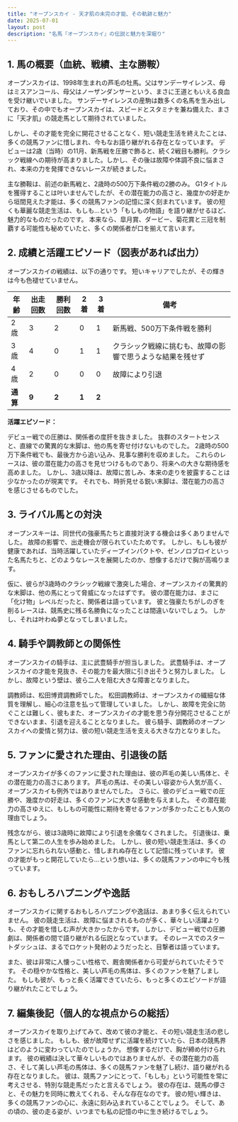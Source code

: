```yaml
---
title: "オープンスカイ - 天才肌の未完の才能、その軌跡と魅力"
date: 2025-07-01
layout: post
description: "名馬『オープンスカイ』の伝説と魅力を深堀り"
---
```


## 1. 馬の概要（血統、戦績、主な勝鞍）

オープンスカイは、1998年生まれの芦毛の牡馬。父はサンデーサイレンス、母はミスアンコール、母父はノーザンダンサーという、まさに王道ともいえる良血を受け継いでいました。  サンデーサイレンスの産駒は数多くの名馬を生み出しており、その中でもオープンスカイは、スピードとスタミナを兼ね備えた、まさに「天才肌」の競走馬として期待されていました。

しかし、その才能を完全に開花させることなく、短い競走生活を終えたことは、多くの競馬ファンに惜しまれ、今もなお語り継がれる存在となっています。  デビューは2歳（当時）の11月、新馬戦を圧勝で飾ると、続く2戦目も勝利。クラシック戦線への期待が高まりました。しかし、その後は故障や体調不良に悩まされ、本来の力を発揮できないレースが続きました。

主な勝鞍は、前述の新馬戦と、2歳時の500万下条件戦の2勝のみ。  G1タイトルを獲得することは叶いませんでしたが、その潜在能力の高さと、幾度かの好走から垣間見えた才能は、多くの競馬ファンの記憶に深く刻まれています。  彼の短くも華麗な競走生活は、もしも…という「もしもの物語」を語り継がせるほど、魅力的なものだったのです。  本来なら、皐月賞、ダービー、菊花賞と三冠を制覇する可能性も秘めていたと、多くの関係者が口を揃えて言います。


## 2. 成績と活躍エピソード（図表があれば出力）

オープンスカイの戦績は、以下の通りです。  短いキャリアでしたが、その輝きは今も色褪せていません。

| 年齢 | 出走回数 | 勝利回数 | 2着 | 3着 | 備考 |
|---|---|---|---|---|---|
| 2歳 | 3 | 2 | 0 | 1 | 新馬戦、500万下条件戦を勝利 |
| 3歳 | 4 | 0 | 1 | 1 |  クラシック戦線に挑むも、故障の影響で思うような結果を残せず |
| 4歳 | 2 | 0 | 0 | 0 |  故障により引退 |
| **通算** | **9** | **2** | **1** | **2** |  |


**活躍エピソード：**

デビュー戦での圧勝は、関係者の度肝を抜きました。  抜群のスタートセンスと、直線での驚異的な末脚は、他の馬を寄せ付けないものでした。  2歳時の500万下条件戦でも、最後方から追い込み、見事な勝利を収めました。  これらのレースは、彼の潜在能力の高さを見せつけるものであり、将来への大きな期待感を高めました。  しかし、3歳以降は、故障に苦しみ、本来の走りを披露することは少なかったのが現実です。  それでも、時折見せる鋭い末脚は、潜在能力の高さを感じさせるものでした。


## 3. ライバル馬との対決

オープンスキーは、同世代の強豪馬たちと直接対決する機会は多くありませんでした。  故障の影響で、出走機会が限られていたためです。  しかし、もしも彼が健康であれば、当時活躍していたディープインパクトや、ゼンノロブロイといった名馬たちと、どのようなレースを展開したのか、想像するだけで胸が高鳴ります。

仮に、彼らが3歳時のクラシック戦線で激突した場合、オープンスカイの驚異的な末脚は、他の馬にとって脅威になったはずです。  彼の潜在能力は、まさに「化け物」レベルだったと、関係者は語っています。  彼と強豪たちがしのぎを削るレースは、競馬史に残る名勝負になったことは間違いないでしょう。  しかし、それは叶わぬ夢となってしまいました。


## 4. 騎手や調教師との関係性

オープンスカイの騎手は、主に武豊騎手が担当しました。  武豊騎手は、オープンスカイの才能を見抜き、その能力を最大限に引き出そうと努力しました。  しかし、故障という壁は、彼ら二人を阻む大きな障害となりました。

調教師は、松田博資調教師でした。  松田調教師は、オープンスカイの繊細な体質を理解し、細心の注意を払って管理していました。  しかし、故障を完全に防ぐことは難しく、彼もまた、オープンスカイの才能を思う存分開花させることができないまま、引退を迎えることとなりました。  彼ら騎手、調教師のオープンスカイへの愛情と努力は、彼の短い競走生活を支える大きな力となりました。


## 5. ファンに愛された理由、引退後の話

オープンスカイが多くのファンに愛された理由は、彼の芦毛の美しい馬体と、その潜在能力の高さにあります。  芦毛の馬は、その美しい容姿から人気が高く、オープンスカイも例外ではありませんでした。  さらに、彼のデビュー戦での圧勝や、幾度かの好走は、多くのファンに大きな感動を与えました。  その潜在能力の高さゆえに、もしもの可能性に期待を寄せるファンが多かったことも人気の理由でしょう。

残念ながら、彼は3歳時に故障により引退を余儀なくされました。  引退後は、乗馬として第二の人生を歩み始めました。  しかし、彼の短い競走生活は、多くのファンに忘れられない感動と、惜しまれぬ存在として記憶に残っています。  彼の才能がもっと開花していたら…という想いは、多くの競馬ファンの中に今も残っています。


## 6. おもしろハプニングや逸話

オープンスカイに関するおもしろハプニングや逸話は、あまり多く伝えられていません。  彼の競走生活は、故障に悩まされるものが多く、華々しい活躍よりも、その才能を惜しむ声が大きかったからです。  しかし、デビュー戦での圧勝劇は、関係者の間で語り継がれる伝説となっています。  そのレースでのスタートダッシュは、まるでロケット発射のようだったと、目撃者は語っています。

また、彼は非常に人懐っこい性格で、厩舎関係者から可愛がられていたそうです。  その穏やかな性格と、美しい芦毛の馬体は、多くのファンを魅了しました。  もしも彼が、もっと長く活躍できていたら、もっと多くのエピソードが語り継がれたことでしょう。


## 7. 編集後記（個人的な視点からの総括）

オープンスカイを取り上げてみて、改めて彼の才能と、その短い競走生活の悲しさを感じました。  もしも、彼が故障せずに活躍を続けていたら、日本の競馬界はどのように変わっていたのでしょうか。  想像するだけで、胸が締め付けられます。  彼の戦績は決して華々しいものではありませんが、その潜在能力の高さ、そして美しい芦毛の馬体は、多くの競馬ファンを魅了し続け、語り継がれる存在となりました。  彼は、競馬ファンにとって、「もしも」という可能性を常に考えさせる、特別な競走馬だったと言えるでしょう。  彼の存在は、競馬の儚さと、その魅力を同時に教えてくれる、そんな存在なのです。  彼の短い輝きは、多くの競馬ファンの心に、永遠に刻み込まれていることでしょう。  そして、あの頃の、彼の走る姿が、いつまでも私の記憶の中に生き続けるでしょう。
